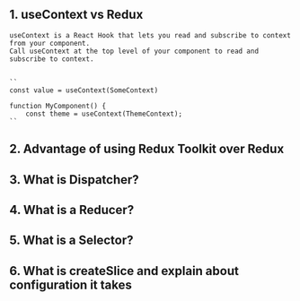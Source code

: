 ## 1. useContext vs Redux

    useContext is a React Hook that lets you read and subscribe to context from your component.
    Call useContext at the top level of your component to read and subscribe to context.


    ``
    const value = useContext(SomeContext)

    function MyComponent() {
        const theme = useContext(ThemeContext);
    ``


## 2. Advantage of using Redux Toolkit over Redux
## 3. What is Dispatcher?
## 4. What is a Reducer?
## 5. What is a Selector?
## 6. What is createSlice and  explain about configuration it takes


